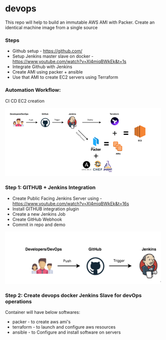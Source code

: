 # devops

This repo will help to build an immutable AWS AMI with Packer.
Create an identical machine image from a single source

### Steps

* Github setup  - https://github.com/
* Setup Jenkins master slave on docker - https://www.youtube.com/watch?v=Xl4miqBWkEk&t=1s 
* Integrate Github with Jenkins
* Create AMI using packer + ansible
* Use that AMI to create EC2 servers using Terraform

### Automation Workflow:
CI CD EC2 creation

![Alt text](packer_workflow.PNG?raw=true "Title")

### Step 1: GITHUB + Jenkins Integration

* Create Public Facing Jenkins Server using - https://www.youtube.com/watch?v=Xl4miqBWkEk&t=16s
* Install GITHUB integration plugin 
* Create a new Jenkins Job
* Create GitHub Webhook 
* Commit in repo and demo


![Alt text](GitHub-Jenkins-Integration.png?raw=true "Title")


### Step 2: Create devops docker Jenkins Slave for devOps operations
Container will have below softwares:
* packer - to create aws ami's
* terraform - to launch and configure aws resources
* ansible - to Configure and install software on servers

